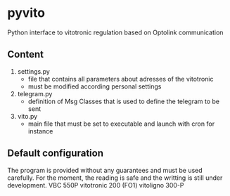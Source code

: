 # pyvito

Python interface to vitotronic regulation based on Optolink communication

## Content
1. settings.py
	* file that contains all parameters about adresses of the vitotronic
	* must be modified according personal settings
2. telegram.py
	* definition of Msg Classes that is used to define the telegram to be sent
3. vito.py
	* main file that must be set to executable and launch with cron for instance

## Default configuration
The program is provided without any guarantees and must be used carefully.
For the moment, the reading is safe and the writting is still under development.
VBC 550P 
vitotronic 200 (FO1)
vitoligno 300-P
